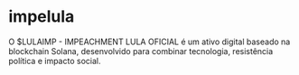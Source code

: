 # impelula
O $LULAIMP - IMPEACHMENT LULA OFICIAL é um ativo digital baseado na blockchain Solana, desenvolvido para combinar tecnologia, resistência política e impacto social.
